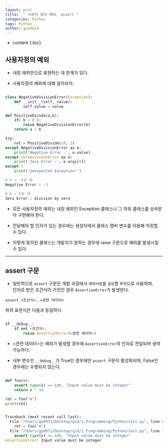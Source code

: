 ```yaml
---
layout: post
title:  " 사용자 정의 예외, assert "
categories: Python
tags: Python
author: goodGid
---
```

* content
{:toc}


## 사용자정의 예외

* 내장 예외만으로 표현하는 데 한계가 있다.

* 사용자정의 예외에 대해 알아보자.

``` python

class NegativeDivisionError(Exception):
    def __init__(self, value):
        self.value = value

def PositiveDivide(a,b):
    if( b < 0 ):
        raise NegativeDivisionError(b)
    return a / b

try:
    ret = PositiveDivide(10,-3)
except NegativeDivisionError as e:
    print('Negative Error :', e.value)
except ZeroDivisionError as e:
    print('Zero Error :', e.args[0])
except :
    print('Unexpected Exception!')

# b = -3일 때    
Negative Error : -3               

# b = 0일 때    
Zero Error : division by zero

```

* 모든 사용자정의 예외는 내장 예외인 Exception 클래스나 그 하위 클래스를 상속받아 구현해야 한다.

* 전달해야 할 인자가 있는 경우에는 생성자에서 클래스 멤버 변수를 이용해 저장할 수 있다.

* 이렇게 정의된 클래스는 개발자가 원하는 경우에 raise 구문으로 예외를 발생시킬 수 있다.


---

## assert 구문

* 일반적으로 `assert` 구문은 개발 과정에서 `제약사항`을 `설정`할 `목적`으로 사용하며, <br> 인자로 받은 조건식이 거짓인 경우 `AssertionError`가 발생한다.

```
assert <조건식>, <관련 데이터>
```


위의 표현식은 다음과 동일하다.

``` python

if __debug__:
    if not <조건식>:
        raise AssertionError(<관련 데이터>)
```

* <관련 데이터>는 예외가 발생할 경우에 `AssertionError`의 인자로 전달되며 생략 가능하다.

* 내부 변수인 `__debug__`가 True인 경우에만 `assert` 구문이 활성화되며, False인 경우에는 수행되지 않는다.


``` python

def foo(x):
    assert type(x) == int, "Input value must be integer"
    return x * 10

ret = foo("A")
print(ret)


Traceback (most recent call last):
  File "/Users/gy8971/Desktop/gid/1.Programming/Python/init.py", line 6, in <module>
    ret = foo("A")
  File "/Users/gy8971/Desktop/gid/1.Programming/Python/init.py", line 3, in foo
    assert type(x) == int, "Input value must be integer"
AssertionError: Input value must be integer

```
